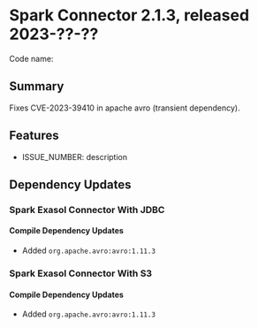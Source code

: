 # Spark Connector 2.1.3, released 2023-??-??

Code name:

## Summary
Fixes CVE-2023-39410 in apache avro (transient dependency).

## Features

* ISSUE_NUMBER: description

## Dependency Updates

### Spark Exasol Connector With JDBC

#### Compile Dependency Updates

* Added `org.apache.avro:avro:1.11.3`

### Spark Exasol Connector With S3

#### Compile Dependency Updates

* Added `org.apache.avro:avro:1.11.3`
